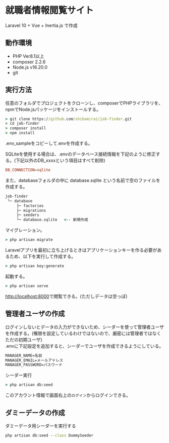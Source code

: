 # 就職者情報閲覧サイト

Laravel 10 + Vue + Inertia.js で作成

## 動作環境

- PHP Ver8.1以上
- composer 2.2.6
- Node.js v16.20.0
- git

## 実行方法

任意のフォルダでプロジェクトをクローンし、composerでPHPライブラリを、npmでNode.jsパッケージをインストールする。

```cmd
> git clone https://github.com/shibamirai/job-finder.git
> cd job-finder
> composer install
> npm install
```

.env_sampleをコピーして.envを作成する。  

SQLiteを使用する場合は、.envのデータベース接続情報を下記のように修正する。(下記以外のDB_xxxxという項目はすべて削除)

```conf
DB_CONNECTION=sqlite
```

また、databaseフォルダの中に database.sqlite という名前で空のファイルを作成する。

```cmd
job-finder
 └─ database
     ├─ factories
     ├─ migrations
     ├─ seeders
     └─ database.sqlite   <-- 新規作成
```

マイグレーション。

```cmd
> php artisan migrate
```

Laravelアプリを最初に立ち上げるときはアプリケーションキーを作る必要があるため、以下を実行して作成する。

```cmd
> php artisan key:generate
```

起動する。

```cmd
> php artisan serve
```

[http://localhost:8000](http://localhost:8000)で閲覧できる。(ただしデータは空っぽ)

## 管理者ユーザの作成

ログインしないとデータの入力ができないため、シーダーを使って管理者ユーザを作成する。(権限を設定しているわけではないので、厳密には管理者ではなくただの初期ユーザ)  
.envに下記設定を追加すると、シーダーでユーザを作成できるようにしている。

```cmd
MANAGER_NAME=名前
MANAGER_EMAIL=メールアドレス
MANAGER_PASSWORD=パスワード
```

シーダー実行

```cmd
> php artisan db:seed
```

このアカウント情報で画面右上の```ログイン```からログインできる。

## ダミーデータの作成

ダミーデータ用シーダーを実行する

```cmd
php artisan db:seed --class DummySeeder
```
